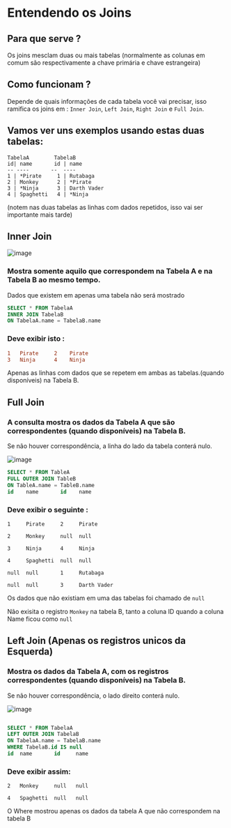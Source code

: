 # Entendendo os Joins
## Para que serve ?
Os joins mesclam duas ou mais tabelas (normalmente as colunas em comum são respectivamente a chave primária e chave estrangeira)
## Como funcionam ?
Depende de quais informações de cada tabela você vai precisar, isso ramifica os joins em : ``Inner Join``, ``Left Join``, ``Right Join`` e ``Full Join``.
## Vamos ver uns exemplos usando estas duas tabelas: 
``` 
TabelaA        TabelaB 
id| name       id | name
-- ----       --  ----
1 | *Pirate     1 | Rutabaga
2 | Monkey      2 | *Pirate
3 | *Ninja      3 | Darth Vader
4 | Spaghetti   4 | *Ninja

```
(notem nas duas tabelas as linhas com dados repetidos, isso vai ser importante mais tarde)

## Inner Join
![image](https://user-images.githubusercontent.com/72756630/151256595-2acc944e-b299-45ef-9510-3d5ff203cdbc.png)

### Mostra somente aquilo que correspondem na Tabela A e na Tabela B ao mesmo tempo.
Dados que existem em apenas uma tabela não será mostrado
`````sql
SELECT * FROM TabelaA
INNER JOIN TabelaB
ON TabelaA.name = TabelaB.name
``````
### Deve exibir isto : 
```diff
1   Pirate     2    Pirate
3   Ninja      4    Ninja
```
Apenas as linhas com dados que se repetem em ambas as tabelas.(quando disponíveis) 
na Tabela B.


## Full Join
### A consulta mostra os dados da Tabela A que são correspondentes (quando disponíveis) na Tabela B.
Se não houver correspondência, a linha do lado da tabela conterá nulo.


![image](https://user-images.githubusercontent.com/72756630/151259375-5b9d0ee9-8036-49b5-9987-6453f5e1b17d.png)
 ```` sql 
SELECT * FROM TableA
FULL OUTER JOIN TableB
ON TableA.name = TableB.name
id    name       id    name
````
### Deve exibir o seguinte : 
````
1     Pirate     2     Pirate

2     Monkey     null  null

3     Ninja      4     Ninja

4     Spaghetti  null  null

null  null       1     Rutabaga

null  null       3     Darth Vader
````
Os dados que não existiam em uma das tabelas foi chamado de ``null``

Não exisita o registro ```Monkey``` na tabela B, tanto a coluna ID quando a coluna Name ficou como ``null``

## Left Join (Apenas os registros unicos da Esquerda)
### Mostra os dados da Tabela A, com os registros correspondentes (quando disponíveis) na Tabela B.
Se não houver correspondência, o lado direito conterá nulo.


![image](https://user-images.githubusercontent.com/72756630/151262201-84f9e7c9-6531-4530-b6b8-c5ae4fe11d61.png)
````sql

SELECT * FROM TabelaA
LEFT OUTER JOIN TabelaB
ON TabelaA.name = TabelaB.name
WHERE TabelaB.id IS null
id  name       id     name
````
### Deve exibir assim: 

````
2   Monkey     null   null

4   Spaghetti  null   null
````
O Where mostrou apenas os dados da tabela A que não correspondem na tabela B


